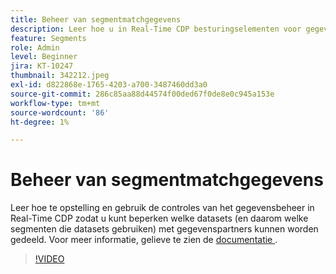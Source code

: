 ```yaml
---
title: Beheer van segmentmatchgegevens
description: Leer hoe u in Real-Time CDP besturingselementen voor gegevensbeheer instelt en gebruikt, zodat u kunt beperken welke gegevenssets (en dus welke segmenten die gegevensset gebruiken... (Beschrijvingen moeten tussen 60 en 160 tekens lang zijn)
feature: Segments
role: Admin
level: Beginner
jira: KT-10247
thumbnail: 342212.jpeg
exl-id: d822868e-1765-4203-a700-3487460dd3a0
source-git-commit: 286c85aa88d44574f00ded67f0de8e0c945a153e
workflow-type: tm+mt
source-wordcount: '86'
ht-degree: 1%

---
```


# Beheer van segmentmatchgegevens

Leer hoe te opstelling en gebruik de controles van het gegevensbeheer in Real-Time CDP zodat u kunt beperken welke datasets (en daarom welke segmenten die datasets gebruiken) met gegevenspartners kunnen worden gedeeld. Voor meer informatie, gelieve te zien de [ documentatie ](https://experienceleague.adobe.com/docs/experience-platform/segmentation/ui/segment-match/overview.html?lang=nl).

>[!VIDEO](https://video.tv.adobe.com/v/342212/?learn=on&enablevpops)
